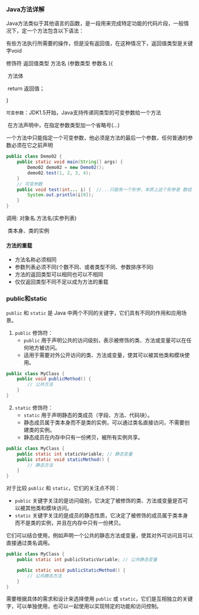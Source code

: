 ### Java方法详解

Java方法类似于其他语言的函数，是一段用来完成特定功能的代码片段，一般情况下，定一个方法包含以下语法：

有些方法执行所需要的操作，但是没有返回值，在这种情况下，返回值类型是关键字void

 修饰符  返回值类型  方法名 (参数类型 参数名 ){

​		方法体

​		return 返回值；

}



`可变参数`：JDK1.5开始，Java支持传递同类型的可变参数给一个方法

​					在方法声明中，在指定参数类型加一个省略号(...)

​					一个方法中只能指定一个可变参数，他必须是方法的最后一个参数，任何普通的参数必须在它之前声明



```java
public class Demo02 {
    public static void main(String[] args) {
        Demo02 demo02 = new Demo02();
        demo02.test(1, 2, 3, 4);
    }
    // 可变参数
    public void test(int... i) {  //...只能有一个形参，本质上这个形参是 数组  ，  int... i，int... i2，是错误的
        System.out.println(i[0]);
    }
}
```



调用: 对象名.方法名(实参列表)

​	 类本身、类的实例



#### 方法的重载

- 方法名称必须相同
- 参数列表必须不同(个数不同、或者类型不同、参数排序不同)
- 方法的返回类型可以相同也可以不相同
- 仅仅返回类型不同不足以成为方法的重载

### public和static

`public` 和 `static` 是 Java 中两个不同的关键字，它们具有不同的作用和应用场景。

1. `public` 修饰符：
   - `public` 用于声明公共的访问级别，表示被修饰的类、方法或变量可以在任何地方被访问。
   - 适用于需要对外公开访问的类、方法或变量，使其可以被其他类和模块使用。

```java
public class MyClass {
    public void publicMethod() {
        // 公共方法
    }
}
```

2. `static` 修饰符：
   - `static` 用于声明静态的类成员（字段、方法、代码块）。
   - 静态成员属于类本身而不是类的实例，可以通过类名直接访问，不需要创建类的实例。
   - 静态成员在内存中只有一份拷贝，被所有实例共享。

```java
public class MyClass {
    public static int staticVariable; // 静态变量
    public static void staticMethod() {
        // 静态方法
    }
}
```

对于比较 `public` 和 `static`，它们的关注点不同：

- `public` 关键字关注的是访问级别，它决定了被修饰的类、方法或变量是否可以被其他类和模块访问。
- `static` 关键字关注的是成员的静态性质，它决定了被修饰的成员属于类本身而不是类的实例，并且在内存中只有一份拷贝。

它们可以结合使用，例如声明一个公共的静态方法或变量，使其对外可访问且可以直接通过类名调用。

```java
public class MyClass {
    public static int publicStaticVariable; // 公共静态变量

    public static void publicStaticMethod() {
        // 公共静态方法
    }
}
```

需要根据具体的需求和设计来选择使用 `public` 或 `static`，它们是互相独立的关键字，可以单独使用，也可以一起使用以实现特定的功能和访问控制。